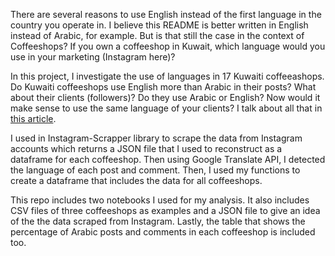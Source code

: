 There are several reasons to use English instead of the first language in the country you operate in. I believe this README is better written in English instead of Arabic, for example. But is that still the case in the context of Coffeeshops? If you own a coffeeshop in Kuwait, which language would you use in your marketing (Instagram here)?

In this project, I investigate the use of languages in 17 Kuwaiti coffeeashops. Do Kuwaiti coffeeshops use English more than Arabic in their posts? What about their clients (followers)? Do they use Arabic or English? Now would it make sense to use the same language of your clients? I talk about all that in [this article](https://caramel.la/home/GlA01Qwnp/alinjlyzy-akshkh-wla-alarby-ablgh). 

I used in Instagram-Scrapper library to scrape the data from Instagram accounts which returns a JSON file that I used to reconstruct as a dataframe for each coffeeshop. Then using Google Translate API, I detected the language of each post and comment. Then, I used my functions to create a dataframe that includes the data for all coffeeshops.

This repo includes two notebooks I used for my analysis. It also includes CSV files of three coffeeshops as examples and a JSON file to give an idea of the the data scraped from Instagram. Lastly, the table that shows the percentage of Arabic posts and comments in each coffeeshop is included too. 
